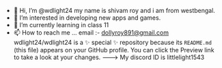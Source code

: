 - 👋 Hi, I’m @wdlight24 my name is shivam roy and i am from westbengal.
- 👀 I’m interested in developing new apps and games.
- 🌱 I’m currently learning in class 11
- 📫 How to reach me ... email :- dollyroy891@gmail.com
wdlight24/wdlight24 is a ✨ special ✨ repository because its `README.md` (this file) appears on your GitHub profile.
You can click the Preview link to take a look at your changes.
--->
My discord ID is littlelight1543
